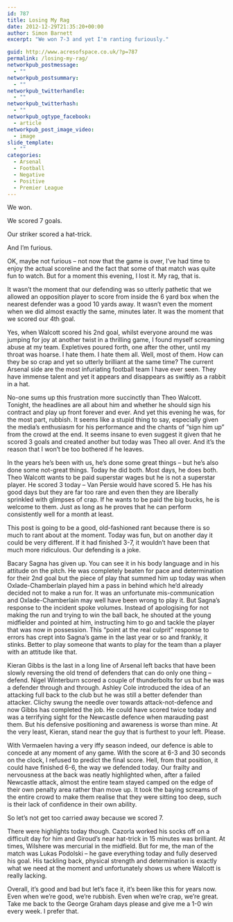 ```yaml
---
id: 787
title: Losing My Rag
date: 2012-12-29T21:35:20+00:00
author: Simon Barnett
excerpt: "We won 7-3 and yet I'm ranting furiously."

guid: http://www.acresofspace.co.uk/?p=787
permalink: /losing-my-rag/
networkpub_postmessage:
  - ""
networkpub_postsummary:
  - ""
networkpub_twitterhandle:
  - ""
networkpub_twitterhash:
  - ""
networkpub_ogtype_facebook:
  - article
networkpub_post_image_video:
  - image
slide_template:
  - ""
categories:
  - Arsenal
  - Football
  - Negative
  - Positive
  - Premier League
---
```

We won.

We scored 7 goals.

Our striker scored a hat-trick.

And I&#8217;m furious.

OK, maybe not furious &#8211; not now that the game is over, I&#8217;ve had time to enjoy the actual scoreline and the fact that some of that match was quite fun to watch. But for a moment this evening, I lost it. My rag, that is.

It wasn&#8217;t the moment that our defending was so utterly pathetic that we allowed an opposition player to score from inside the 6 yard box when the nearest defender was a good 10 yards away. It wasn&#8217;t even the moment when we did almost exactly the same, minutes later. It was the moment that we scored our 4th goal.

Yes, when Walcott scored his 2nd goal, whilst everyone around me was jumping for joy at another twist in a thrilling game, I found myself screaming abuse at my team. Expletives poured forth, one after the other, until my throat was hoarse. I hate them. I hate them all. Well, most of them. How can they be so crap and yet so utterly brilliant at the same time? The current Arsenal side are the most infuriating football team I have ever seen. They have immense talent and yet it appears and disappears as swiftly as a rabbit in a hat.

No-one sums up this frustration more succinctly than Theo Walcott. Tonight, the headlines are all about him and whether he should sign his contract and play up front forever and ever. And yet this evening he was, for the most part, rubbish. It seems like a stupid thing to say, especially given the media&#8217;s enthusiasm for his performance and the chants of &#8220;sign him up&#8221; from the crowd at the end. It seems insane to even suggest it given that he scored 3 goals and created another but today was Theo all over. And it&#8217;s the reason that I won&#8217;t be too bothered if he leaves.

In the years he&#8217;s been with us, he&#8217;s done some great things &#8211; but he&#8217;s also done some not-great things. Today he did both. Most days, he does both. Theo Walcott wants to be paid superstar wages but he is not a superstar player. He scored 3 today &#8211; Van Persie would have scored 5. He has his good days but they are far too rare and even then they are liberally sprinkled with glimpses of crap. If he wants to be paid the big bucks, he is welcome to them. Just as long as he proves that he can perform consistently well for a month at least.

This post is going to be a good, old-fashioned rant because there is so much to rant about at the moment. Today was fun, but on another day it could be very different. If it had finished 3-7, it wouldn&#8217;t have been that much more ridiculous. Our defending is a joke.

Bacary Sagna has given up. You can see it in his body language and in his attitude on the pitch. He was completely beaten for pace and determination for their 2nd goal but the piece of play that summed him up today was when Oxlade-Chamberlain played him a pass in behind which he&#8217;d already decided not to make a run for. It was an unfortunate mis-communication and Oxlade-Chamberlain may well have been wrong to play it. But Sagna&#8217;s response to the incident spoke volumes. Instead of apologising for not making the run and trying to win the ball back, he shouted at the young midfielder and pointed at him, instructing him to go and tackle the player that was now in possession. This &#8220;point at the real culprit&#8221; response to errors has crept into Sagna&#8217;s game in the last year or so and frankly, it stinks. Better to play someone that wants to play for the team than a player with an attitude like that.

Kieran Gibbs is the last in a long line of Arsenal left backs that have been slowly reversing the old trend of defenders that can do only one thing &#8211; defend. Nigel Winterburn scored a couple of thunderbolts for us but he was a defender through and through. Ashley Cole introduced the idea of an attacking full back to the club but he was still a better defender than attacker. Clichy swung the needle over towards attack-not-defence and now Gibbs has completed the job. He could have scored twice today and was a terrifying sight for the Newcastle defence when marauding past them. But his defensive positioning and awareness is worse than mine. At the very least, Kieran, stand near the guy that is furthest to your left. Please.

With Vermaelen having a very iffy season indeed, our defence is able to concede at any moment of any game. With the score at 6-3 and 30 seconds on the clock, I refused to predict the final score. Hell, from that position, it could have finished 6-6, the way we defended today. Our frailty and nervousness at the back was neatly highlighted when, after a failed Newcastle attack, almost the entire team stayed camped on the edge of their own penalty area rather than move up. It took the baying screams of the entire crowd to make them realise that they were sitting too deep, such is their lack of confidence in their own ability.

So let&#8217;s not get too carried away because we scored 7.

There were highlights today though. Cazorla worked his socks off on a difficult day for him and Giroud&#8217;s near hat-trick in 15 minutes was brilliant. At times, Wilshere was mercurial in the midfield. But for me, the man of the match was Lukas Podolski &#8211; he gave everything today and fully deserved his goal. His tackling back, physical strength and determination is exactly what we need at the moment and unfortunately shows us where Walcott is really lacking.

Overall, it&#8217;s good and bad but let&#8217;s face it, it&#8217;s been like this for years now. Even when we&#8217;re good, we&#8217;re rubbish. Even when we&#8217;re crap, we&#8217;re great. Take me back to the George Graham days please and give me a 1-0 win every week. I prefer that.
